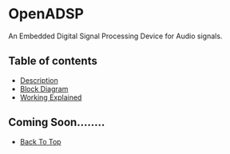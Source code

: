 # OpenADSP
An Embedded Digital Signal Processing Device for Audio signals.

## Table of contents
* [Description](#Description)
* [Block Diagram](#Block-Diagram)
* [Working Explained](#Working-Explained)

## Coming Soon........


* [Back To Top](#Back-To-Top)
